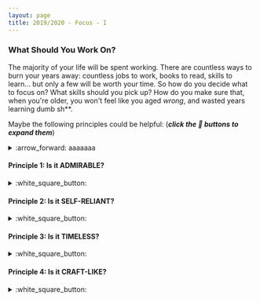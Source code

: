```yaml
---
layout: page
title: 2019/2020 - Focus - I
---
```


### What Should You Work On?

The majority of your life will be spent working. There are countless ways to burn your years away: countless jobs to work, books to read, skills to learn... but only a few will be worth your time. So how do you decide what to focus on? What skills should you pick up? How do you make sure that, when you're older, you won't feel like you aged *wrong*, and wasted years learning dumb sh**.

Maybe the following principles could be helpful:
(***click the :white_square_button: buttons to expand them***)

<details><summary> :arrow_forward: aaaaaaa </summary>
  aaaaaaaaaaaaaaaabbbbbccccddd
  eeefffgghhhijkl
  mnopqrst
  </details>

#### Principle 1: Is it ADMIRABLE?

<details><summary> :white_square_button: </summary>
  <ul>
<li> Is it respectable and meaningful to you? Does it help you be a bit more like your heroes? Then yes, maybe it's worth learning. </li>
<li> Or is it the opposite? Are you bored? Are you fighting procrastination and 'working hard' like a mechanised nerd? Procrastination might be your body's way of warning you: you're slowly rotting your soul, or at least the neural regions where your soul crackles around in. </li>
  </ul></details>

#### Principle 2: Is it SELF-RELIANT? 
<details><summary> :white_square_button: </summary><ul>
    <li> Is it useful, independent, and self-reliant? Can you create a lot of value and wealth in entrepreneurial ventures, with small teams? ('front office', close-to-the-money, revenue-generating?). Will it help you take risks in the open market? </li>
    <li> Or is it a heavily dependent, specialised skill that's useless outside of large corporations? Will it make you extremely fragile and dependent on corporate 'performance' reviews, your manager's opinion, and the whims of the geniuses working in HR departments? </li>
  </ul></details>

#### Principle 3: Is it TIMELESS?
<details><summary> :white_square_button: </summary><ul>
<li> Can you compound your knowledge and understanding of the field over many decades? Can you pick up 'wisdom' in the field? Does it have timeless core principles? </li> 
  <li> Or are you learning something that'll be useless in 10 years time? Is it just a dumb fad? </li>
</ul></details>

#### Principle 4: Is it CRAFT-LIKE? 
<details><summary> :white_square_button: </summary><ul>
<li> Are there noticeable skill-gaps between the best and the mediocre? Is there a fair amount of elegance and simplicity in high-quality work? Can you master the craft so that you're better than the competition, and your work is more elegant? Will it reward creativity, skill or contrarian thinking? </li>
<li> Or is the work mostly the same, regardless of who does it? Are you able to teach a 'Gender Studies & Post-Colonial Poetry MSc' grad how to master it in less than 6 months? </li> 
</ul></details>

